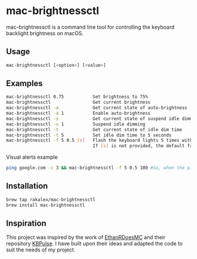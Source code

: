 # mac-brightnessctl
mac-brightnessctl is a command line tool for controlling the keyboard backlight brightness on macOS.
## Usage
```bash
mac-brightnessctl [<option>] [<value>]
```
## Examples
```bash
mac-brightnessctl 0.75           Set brightness to 75%
mac-brightnessctl                Get current brightness
mac-brightnessctl -a             Get current state of auto-brightness
mac-brightnessctl -a 1           Enable auto-brightness
mac-brightnessctl -s             Get current state of suspend idle dimming
mac-brightnessctl -s 1           Suspend idle dimming
mac-brightnessctl -t             Get current state of idle dim time
mac-brightnessctl -t 5           Set idle dim time to 5 seconds
mac-brightnessctl -f 5 0.5 [s]   Flash the keyboard lights 5 times with an interval of 0.5 seconds and optional fade speed [s].
                                 If [s] is not provided, the default fade speed is 500 milliseconds.
```
Visual alerts example
```bash
ping google.com -c 3 && mac-brightnessctl -f 5 0.5 100 #So, when the ping command is completed successfully, the lights will flash five times with the specified brightness settings.
```


## Installation
```bash
brew tap rakalex/mac-brightnessctl
brew install mac-brightnessctl
```

## Inspiration

This project was inspired by the work of [EthanRDoesMC](https://github.com/EthanRDoesMC) and their repository [KBPulse](https://github.com/EthanRDoesMC/KBPulse). I have built upon their ideas and adapted the code to suit the needs of my project.
